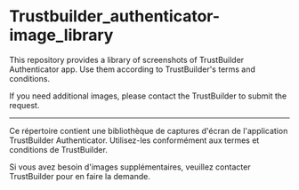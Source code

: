 # Trustbuilder_authenticator-image_library

This repository provides a library of screenshots of TrustBuilder Authenticator app.
Use them according to TrustBuilder's terms and conditions.


If you need additional images, please contact the TrustBuilder to submit the request.

-----------------------

Ce répertoire contient une bibliothèque de captures d'écran de l'application TrustBuilder Authenticator.
Utilisez-les conformément aux termes et conditions de TrustBuilder.


Si vous avez besoin d'images supplémentaires, veuillez contacter TrustBuilder pour en faire la demande.

